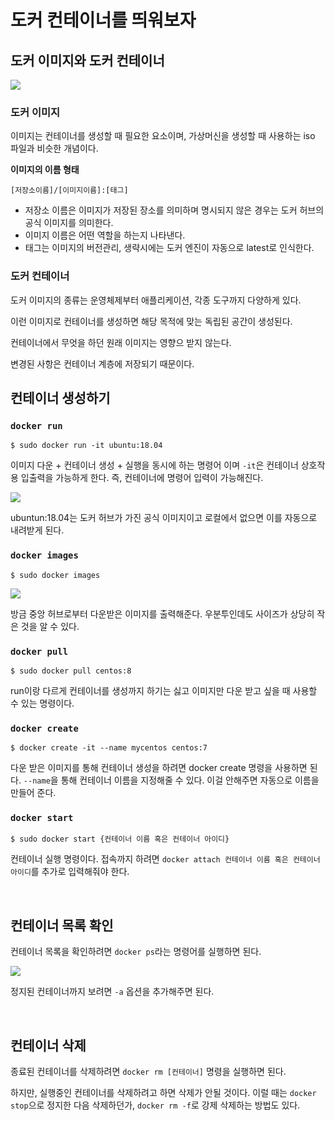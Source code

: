 # 도커 컨테이너를 띄워보자

## 도커 이미지와 도커 컨테이너

![](https://velog.velcdn.com/images%2Fckstn0777%2Fpost%2F21bd71f9-a111-4e5d-8025-f9218757febf%2Fimage.png)

### 도커 이미지
이미지는 컨테이너를 생성할 때 필요한 요소이며, 가상머신을 생성할 때 사용하는 iso 파일과 비슷한 개념이다.

**이미지의 이름 형태**
```
[저장소이름]/[이미지이름]:[태그]
```

- 저장소 이름은 이미지가 저장된 장소를 의미하며 명시되지 않은 경우는 도커 허브의 공식 이미지를 의미한다.
- 이미지 이름은 어떤 역할을 하는지 나타낸다.
- 태그는 이미지의 버전관리, 생략시에는 도커 엔진이 자동으로 latest로 인식한다.

### 도커 컨테이너
도커 이미지의 종류는 운영체제부터 애플리케이션, 각종 도구까지 다양하게 있다.
  
이런 이미지로 컨테이너를 생성하면 해당 목적에 맞는 독립된 공간이 생성된다.
  
컨테이너에서 무엇을 하던 원래 이미지는 영향으 받지 않는다.
  
변경된 사항은 컨테이너 계층에 저장되기 때문이다.

## 컨테이너 생성하기

### `docker run`

```
$ sudo docker run -it ubuntu:18.04
```

이미지 다운 + 컨테이너 생성 + 실행을 동시에 하는 명령어 이며 `-it`은 컨테이너 상호작용 입출력을 가능하게 한다. 즉, 컨테이너에 명령어 입력이 가능해진다.

![](https://velog.velcdn.com/images%2Fckstn0777%2Fpost%2F207bf1d8-ce06-4220-899f-8dd72709e82c%2Fimage.png)

ubuntun:18.04는 도커 허브가 가진 공식 이미지이고 로컬에서 없으면 이를 자동으로 내려받게 된다.  
  
  
### `docker images`
```
$ sudo docker images
```

![](https://velog.velcdn.com/images%2Fckstn0777%2Fpost%2F8701ca34-4508-4597-9012-a220b3796c06%2Fimage.png)

방금 중앙 허브로부터 다운받은 이미지를 출력해준다. 우분투인데도 사이즈가 상당히 작은 것을 알 수 있다.

### `docker pull`
```
$ sudo docker pull centos:8
```

run이랑 다르게 컨테이너를 생성까지 하기는 싫고 이미지만 다운 받고 싶을 때 사용할 수 있는 명령이다.

### `docker create`
```
$ docker create -it --name mycentos centos:7
```

다운 받은 이미지를 통해 컨테이너 생성을 하려면 docker create 명령을 사용하면 된다. `--name`을 통해 컨테이너 이름을 지정해줄 수 있다. 이걸 안해주면 자동으로 이름을 만들어 준다.

### `docker start`
```
$ sudo docker start {컨테이너 이름 혹은 컨테이너 아이디}
```
컨테이너 실행 명령이다. 접속까지 하려면 `docker attach 컨테이너 이름 혹은 컨테이너 아이디`를 추가로 입력해줘야 한다.

<br>

## 컨테이너 목록 확인
컨테이너 목록을 확인하려면 `docker ps`라는 명령어를 실행하면 된다.

![](https://velog.velcdn.com/images%2Fckstn0777%2Fpost%2Fd85629ea-1314-4742-9c2b-b798c1e0994d%2Fimage.png)

정지된 컨테이너까지 보려면 `-a` 옵션을 추가해주면 된다.

<br>

## 컨테이너 삭제

종료된 컨테이너를 삭제하려면 `docker rm [컨테이너]` 명령을 실행하면 된다. 
  
하지만, 실행중인 컨테이너를 삭제하려고 하면 삭제가 안될 것이다. 이럴 때는 `docker stop`으로 정지한 다음 삭제하던가, `docker rm -f`로 강제 삭제하는 방법도 있다. 

